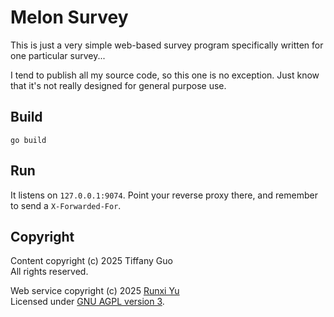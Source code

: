 # Melon Survey

This is just a very simple web-based survey program specifically written for
one particular survey...

I tend to publish all my source code, so this one is no exception. Just know
that it's not really designed for general purpose use.

## Build

```
go build
```

## Run

It listens on `127.0.0.1:9074`. Point your reverse proxy there, and remember to
send a `X-Forwarded-For`.

## Copyright

Content copyright (c) 2025 Tiffany Guo\
All rights reserved.

Web service copyright (c) 2025 [Runxi Yu](https://runxiyu.org)\
Licensed under <a href="https://www.gnu.org/licenses/agpl-3.0.en.html">GNU AGPL version 3</a>.
